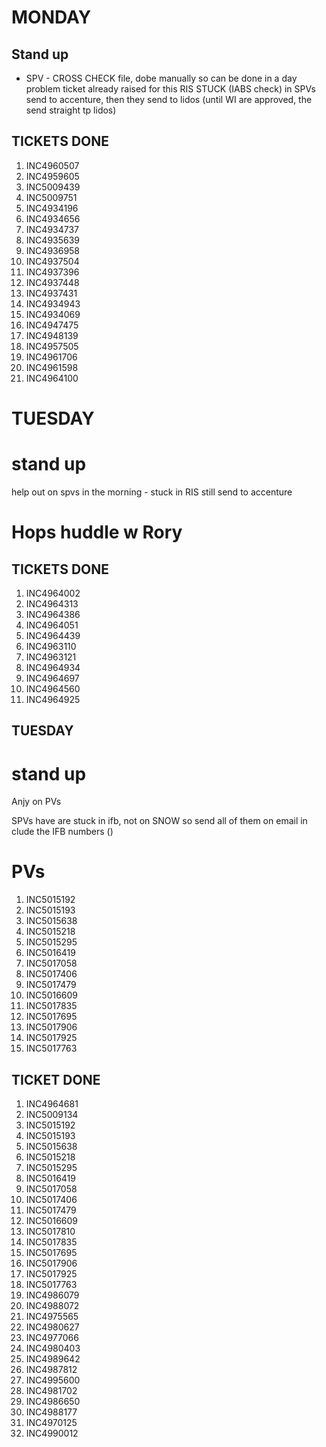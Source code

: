 
# MONDAY 

## Stand up
- SPV - CROSS CHECK file, dobe manually so can be done in a day
problem ticket already raised for this RIS STUCK (IABS check) in SPVs
send to accenture, then they send to lidos (until WI are approved, the send straight tp lidos) 

## TICKETS DONE
1. INC4960507
2. INC4959605
3. INC5009439
4. INC5009751
5. INC4934196
6. INC4934656
7. INC4934737
8. INC4935639
9. INC4936958
10. INC4937504
11. INC4937396
12. INC4937448
13. INC4937431
14. INC4934943
15. INC4934069
16. INC4947475
17. INC4948139
18. INC4957505
19. INC4961706
20. INC4961598
21. INC4964100

# TUESDAY 

# stand up 
help out on spvs in the morning - stuck in RIS still send to accenture

# Hops huddle w Rory

## TICKETS DONE
1. INC4964002
2. INC4964313
3. INC4964386
4. INC4964051
5. INC4964439
6. INC4963110
7. INC4963121
8. INC4964934
9. INC4964697
10. INC4964560
11. INC4964925


## TUESDAY 

# stand up
Anjy on PVs 

SPVs have are stuck in ifb, not on SNOW so send all of them on email
in clude the IFB numbers ()

# PVs 
1. INC5015192
2. INC5015193
3. INC5015638
4. INC5015218
5. INC5015295
6. INC5016419
7. INC5017058
8. INC5017406
9. INC5017479
10. INC5016609
11. INC5017835
12. INC5017695
13. INC5017906
14. INC5017925
15. INC5017763


## TICKET DONE 
1. INC4964681
2. INC5009134
3. INC5015192
4. INC5015193
5. INC5015638
6. INC5015218
7. INC5015295
8. INC5016419
9. INC5017058
10. INC5017406
11. INC5017479
12. INC5016609
13. INC5017810
14. INC5017835
15. INC5017695
16. INC5017906
17. INC5017925
18. INC5017763
19. INC4986079
20. INC4988072
21. INC4975565
22. INC4980627
23. INC4977066
24. INC4980403
25. INC4989642
26. INC4987812
27. INC4995600
28. INC4981702
29. INC4986650
30. INC4988177
31. INC4970125
32. INC4990012




